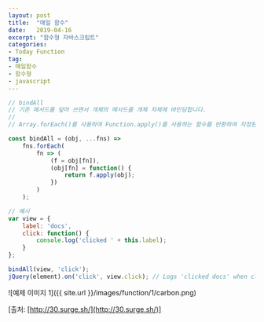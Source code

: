 ```yaml
---
layout: post
title:  "매일 함수"
date:   2019-04-16
excerpt: "함수형 자바스크립트"
categories:
- Today Function
tag:
- 매일함수
- 함수형
- javascript
---
```


```javascript
// bindAll
// 기존 메서드를 덮어 쓰면서 개체의 메서드를 개체 자체에 바인딩합니다.
// 
// Array.forEach()를 사용하여 Function.apply()를 사용하는 함수를 반환하여 지정된 각 함수에 대해 지정된 컨텍스트 (obj)를 fn에 적용합니다.

const bindAll = (obj, ...fns) =>
    fns.forEach(
        fn => (
            (f = obj[fn]),
            (obj[fn] = function() {
                return f.apply(obj);
            })
        )
    );

// 예시
var view = {
    label: 'docs',
    click: function() {
        console.log('clicked ' + this.label);
    }
};

bindAll(view, 'click');
jQuery(element).on('click', view.click); // Logs 'clicked docs' when clicked.
```

![예제 이미지 1]({{ site.url }}/images/function/1/carbon.png)

[출처: [http://30.surge.sh/](http://30.surge.sh/)]
